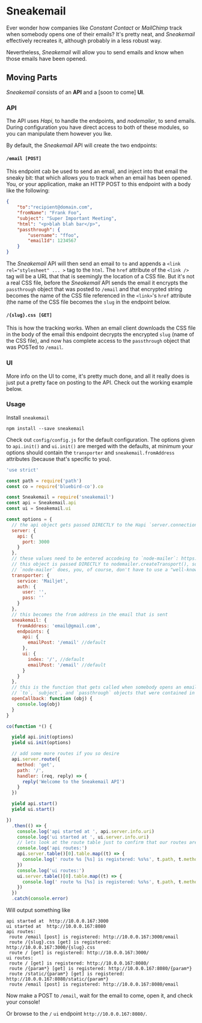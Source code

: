 # Sneakemail

Ever wonder how companies like _Constant Contact_ or _MailChimp_ track when somebody opens one of their emails?  It's pretty neat, and _Sneakemail_ effectively recreates it, although probably in a less robust way.

Nevertheless, _Sneakemail_ will allow you to send emails and know when those emails have been opened.

## Moving Parts

_Sneakemail_ consists of an **API** and a [soon to come] **UI**.

### API

The API uses _Hapi_, to handle the endpoints, and _nodemailer_, to send emails.  During configuration you have direct access to both of these modules, so you can manipulate them however you lke.

By default, the _Sneakemail_ API will create the two endpoints:

#### `/email [POST]`
	
This endpoint cab be used to send an email, and inject into that email the sneaky bit: that which allows you to track when an email has been opened.  You, or your application, make an HTTP POST to this endpoint with a body like the following:

```json
{
	"to":"recipient@domain.com",
    "fromName": "Frank Foo",
    "subject": "Super Important Meeting",
    "html": "<p>blah blah bar</p>",
    "passthrough": {
    	"username": "ffoo",
        "emailId": 1234567
    }
}
```

The _Sneakemail_ API will then send an email to `to` and appends a `<link rel="stylesheet" ... >` tag to the `html`.  The `href` attribute of the `<link />` tag will be a URL that that is seemingly the location of a CSS file.  But it's not a real CSS file, before the _Sneakemail_ API sends the email it encrypts the `passthrough` object that was posted to `/email` and that encrypted string becomes the name of the CSS file referenced in the `<link>`'s `href` attribute (the name of the CSS file becomes the `slug` in the endpoint below.
    
#### `/{slug}.css [GET]`

This is how the tracking works.  When an email client downloads the CSS file in the body of the email this endpoint decrypts the encrypted `slug` (name of the CSS file), and now has complete access to the `passthrough` object that was POSTed to `/email`.

### UI

More info on the UI to come, it's pretty much done, and all it really does is just put a pretty face on posting to the API.  Check out the working example below.

### Usage

Install `sneakemail`

```
npm install --save sneakemail
```

Check out `config/config.js` for the default configuration.  The options given to `api.init()` and `ui.init()` are merged with the defaults, at minimum your options should contain the `transporter` and `sneakemail.fromAddress` attributes (because that's specific to you).

```javascript
'use strict'

const path = require('path')
const co = require('bluebird-co').co

const Sneakemail = require('sneakemail')
const api = Sneakemail.api
const ui = Sneakemail.ui

const options = {
  // the api object gets passed DIRECTLY to the Hapi `server.connection()` method
  server: {
    api: {
      port: 3000
    }
  },
  // these values need to be entered accodeing to `node-mailer`: https://nodemailer.com/smtp/well-known,
  // this object is passed DIRECTLY to nodemailer.createTransport(), so do whatever you like according to what
  // `node-mailer` does, you, of course, don't have to use a "well-known" service, as this example does
  transporter: {
    service: 'Mailjet',
    auth: {
      user: '',
      pass: ''
    }
  },
  // this becomes the from address in the email that is sent
  sneakemail: {
    fromAddress: 'email@gmail.com',
    endpoints: {
      api: {
        emailPost: '/email' //default
      },
      ui: {
        index: '/', //default
        emailPost: '/email' //default
      }
    }
  },
  // this is the function that gets called when somebody opens an email, its argument is an object that contains the
  // `to`, `subject`, and `passthrough` objects that were contained in the body of the HTTP POST to `/email`
  openCallback: function (obj) {
    console.log(obj)
  }
}

co(function *() {

  yield api.init(options)
  yield ui.init(options)

  // add some more routes if you so desire
  api.server.route({
    method: 'get',
    path: '/',
    handler: (req, reply) => {
      reply('Welcome to the Sneakemail API')
    }
  })

  yield api.start()
  yield ui.start()

})
  .then(() => {
    console.log('api started at ', api.server.info.uri)
    console.log('ui started at ', ui.server.info.uri)
    // lets look at the route table just to confirm that our routes are regisred
    console.log('api routes:')
    api.server.table()[0].table.map((t) => {
      console.log(' route %s [%s] is registered: %s%s', t.path, t.method, api.server.info.uri, t.path)
    })
    console.log('ui routes:')
    ui.server.table()[0].table.map((t) => {
      console.log(' route %s [%s] is registered: %s%s', t.path, t.method, ui.server.info.uri, t.path)
    })
  })
  .catch(console.error)
```

Will output something like

```
api started at  http://10.0.0.167:3000
ui started at  http://10.0.0.167:8080
api routes:
 route /email [post] is registered: http://10.0.0.167:3000/email
 route /{slug}.css [get] is registered: http://10.0.0.167:3000/{slug}.css
 route / [get] is registered: http://10.0.0.167:3000/
ui routes:
 route / [get] is registered: http://10.0.0.167:8080/
 route /{param*} [get] is registered: http://10.0.0.167:8080/{param*}
 route /static/{param*} [get] is registered: http://10.0.0.167:8080/static/{param*}
 route /email [post] is registered: http://10.0.0.167:8080/email
 ```

Now make a POST to `/email`, wait for the email to come, open it, and check your console!

Or browse to the `/` `ui` endpoint `http://10.0.0.167:8080/`.
